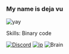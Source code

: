 ### My name is deja vu

![yay](https://files.catbox.moe/wavew7.gif)

Skills: Binary code

[![Discord](https://img.shields.io/badge/Discord-dejavuuubtw-5865F2?logo=discord&logoColor=white)](<https://discord.com/users/1230772109848875091>)
[![ip](https://img.shields.io/badge/ip-127.0.0.1-red)](http://127.0.0.1)
![Brain](https://img.shields.io/badge/moralhealth-undefined-lightgrey)  
